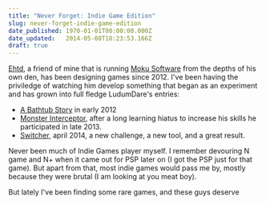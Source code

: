 ```yaml
---
title: "Never Forget: Indie Game Edition"
slug: never-forget-indie-game-edition
date_published: 1970-01-01T00:00:00.000Z
date_updated:   2014-05-08T18:23:53.166Z
draft: true
---
```



[Ehtd](https://twitter.com/ehtd), a friend of mine that is running [Moku Software](http://mokusoftware.wordpress.com/) from the depths of his own den, has been designing games since 2012. I've been having the priviledge of watching him develop something that began as an experiment and has grown into full fledge LudumDare's entries:

- [A Bathtub Story](http://www.ludumdare.com/compo/ludum-dare-23/?action=preview&uid=11246) in early 2012
- [Monster Interceptor](http://www.ludumdare.com/compo/ludum-dare-28/?action=preview&uid=11246), after a long learning hiatus to increase his skills he participated in late 2013. 
- [Switcher](http://www.ludumdare.com/compo/ludum-dare-29/?action=preview&uid=11246), april 2014, a new challenge, a new  tool, and a great result. 

Never been much of Indie Games player myself. I remember devouring N game and N+ when it came out for PSP later on (I got the PSP just for that game).  But apart from that, most indie games would pass me by, mostly because they were brutal (I am looking at you meat boy).

But lately I've been finding some rare games, and these guys deserve 
